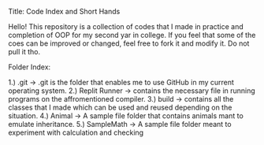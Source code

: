 Title: Code Index and Short Hands

Hello! This repository is a collection of codes that I made in practice and completion of OOP for my second yar in college.
If you feel that some of the coes can be improved or changed, feel free to fork it and modify it. Do not pull it tho.

Folder Index:

1.) .git -> .git is the folder that enables me to use GitHub in my current operating system.
2.) Replit Runner -> contains the necessary file in running programs on the affromentioned compiler.
3.) build -> contains all the classes that I made which can be used and reused depending on the situation.
4.) Animal -> A sample file folder that contains animals mant to emulate inheritance.
5.) SampleMath -> A sample file folder meant to experiment with calculation and checking